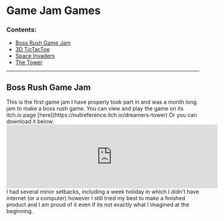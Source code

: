 # Game Jam Games
### Contents:
<ul>
  <li>
    <a href="#BossRush"> Boss Rush Game Jam </a>
  </li>
  <li>
    <a href="#ticTacToe"> 3D TicTacToe </a>
  </li>
  <li>
    <a href="#space"> Space Invaders </a>
  </li>
  <li>
    <a href="#tower"> The Tower </a>
  </li>
</ul>
<hr>
<a id="BossRush"></a>
<h2> Boss Rush Game Jam </h2>
This is the first game jam I have properly took part in and was a month long jam to make a boss rush game.
You can view and play the game on its itch.io page [here](https://nullreference.itch.io/dreamers-tower)
Or you can download it below:
<iframe frameborder="0" src="https://itch.io/embed/1144966" width="552" height="167"><a href="https://nullreference.itch.io/dreamers-tower">Dreamers Tower by NullReference</a></iframe>
I had several minor setbacks, including a week holiday in which I didn't have internet (or a computer) however I still tried my best to make a finished product and I am proud of it even if its not exactly what I imagined at the beginning.
<br>
